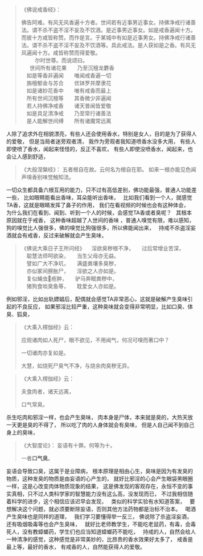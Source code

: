 > 《佛说戒香经》：
> 
> 佛告阿难。有风无风香遍十方者。世间若有近事男近事女。持佛净戒行诸善法。谓不杀不盗不淫不妄及不饮酒。是近事男近事女。如是戒香遍闻十方。而彼十方咸皆称赞。而作是言。于某城中有如是近事男女。持佛净戒行诸善法。谓不杀不盗不淫不妄及不饮酒等。具此戒法。是人获如是之香。有风无风遍闻十方。咸皆称赞而得爱敬。  
>   &nbsp;
> 　　尔时世尊。而说颂曰。  
>   &nbsp;
> 　世间所有诸花果　　乃至沉檀龙麝香  
> 　如是等香非遍闻　　唯闻戒香遍一切  
> 　旃檀郁金与苏合　　优钵罗并摩隶花  
> 　如是诸妙花香中　　唯有戒香而最上  
> 　所有世间沉檀等　　其香微少非遍闻  
> 　若人持佛净戒香　　诸天普闻皆爱敬  
> 　如是具足清净戒　　乃至常行诸善法  
> 　是人能解世间缚　　所有诸魔常远离

人除了追求外在相貌漂亮，有些人还会使用香水，特别是女人，目的是为了获得人的爱敬，
但是当局者迷旁观者清，
我作为旁观者我知道喷香水没多大用，
有些人即使喷了香水，闻起来怪怪的，反正不喜欢，
有些人即使没喷香水，闻起来，也会让人感到舒适，

> 《大般涅槃经》：
> 五者根自在故。云何名为根自在耶。
> 如来一根亦能见色闻声嗅香别味觉触知法。

一切众生都具备六根互用的能力，只不过有高低差别，佛功能最强，普通人功能差一些，
比如眼睛能看出香味，耳朵能听出香味，
&nbsp;
比如我们看到一个人，就感觉TA香，这就是眼睛发挥了鼻子的作用，
我们在看视频的时候也会有这种体会，
&nbsp;
为什么我们在看到、闻到、听到一个人的时候，会感觉TA香或者臭呢？
&nbsp;
其根本原因就在于戒香，
这种香味超越了人世间的香味 ，普通人嗅觉有限，难以感知，
狗的嗅觉比人强很多，佛的嗅觉比狗强很多，所以佛能闻出来，
&nbsp;
持戒不杀盗淫妄酒就会有戒香，反过来破解就会产生臭味，

> 《佛说大乘日子王所问经》
> 　淫欲臭秽根不净，　　过后常增业苦深，  
> 　聪慧法师呵欲染，　　当生父母亦无益。  
> 　譬如广大不净坑，　　满盛粪壤多臭秽，  
> 　亦似冢间膀胀尸，　　淫欲之人亦如是。  
> 　复似蝇虫𠯗疮肿，　　驴马奔眠粪秽中，  
> 　猪狗食啖臭鱼等，　　耽爱女人亦如是。

例如邪淫，比如出轨嫖娼后，配偶就会感觉TA非常恶心，这就是破解产生臭味引起的不良反应，
如果邪淫比较严重，这种臭味就会变得非常明显，比如口臭、体臭、狐臭，

> 《大乘入楞伽经》云：
> 
>  应观诸肉如人死尸，眼不欲见，不用闻气，何况可嗅而著口中？
> 
> 一切诸肉亦复如是。
> 
> 大慧，如烧死尸臭气不净，与烧余肉臭秽无异。

> 《大乘入楞伽经》云： 
> 
> 夫食肉者，诸天远离，
> 
> 口气常臭。

杀生吃肉和邪淫一样，也会产生臭味，
肉本身是尸体，本来就是臭的，大热天放一天更是臭的不得了，
所以吃了肉的人身体就会有臭味，
但是人自己闻不到自己身上的臭味，

> 《大智度论》：
> 妄语有十罪。何等为十。
> 
> 一者**口气臭**。

妄语会导致口臭，这属于是业障病，
根本原理是相由心生，臭味是因为有发臭的物质，这种发臭的物质是由妄语的心产生的，
就好比邪淫的心会产生眼袋黑眼圈一样，这是心改变肉体物质现象的结果，
这是佛发现的客观存在，永恒不变的事实真相，只不过人类科学家的智慧能力没有这么高，没发现而已，
不过我相信随着科学的进步，这个相信应该迟早会发现，
&nbsp;
类似的科学实验有水知道答案，
&nbsp;
要想解决这个问题，就必须要断除妄语，否则其他方法药物都是治标不治本。
&nbsp;
喝酒产生臭味也是同样的道理，
&nbsp;
我们学习要懂得举一反三，
佛说除了杀盗淫妄酒，还有吸烟吸毒等也会产生臭味，
&nbsp;
就好比老师教学生，不能吃老鼠药，有毒，会毒死人，没有教蟑螂药，学生们也应当知道蟑螂药不能吃，
&nbsp;
持戒的人，自然会给人一种清净的感觉，这种感觉是非常美妙的，比昂贵的香水效果好太多了，
戒香是最上等，最好的香水，
有戒香的人，自然能获得人的爱敬。
